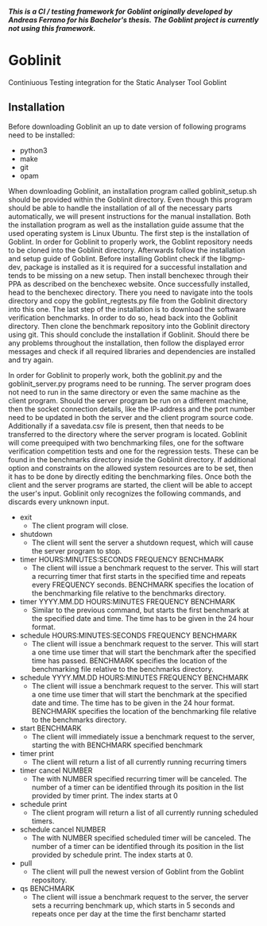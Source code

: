 ***This is a CI / testing framework for Goblint originally developed by Andreas Ferrano for his Bachelor's thesis.***
***The Goblint project is currently not using this framework.***

# Goblinit

Continiuous Testing integration for the Static Analyser Tool Goblint

## Installation
Before downloading Goblinit an up to date version of following programs need to be installed:
* python3
* make
* git
* opam
    
When downloading Goblinit, an installation program called goblinit_setup.sh should be provided within the Goblinit directory. Even though this program should be able to handle the installation of all of the necessary parts automatically, we will present instructions for the manual installation. Both the installation program as well as the installation guide assume that the used operating system is Linux Ubuntu. 
The first step is the installation of Goblint. In order for Goblinit to properly work, the Goblint repository needs to be cloned into the Goblinit directory. Afterwards follow the installation and setup guide of Goblint. Before installing Goblint check if the libgmp-dev, package is installed as it is required for a successful installation and tends to be missing on a new setup. Then install benchexec through their PPA as described on the benchexec website. Once successfully installed, head to the benchexec directory. There you need to navigate into the tools directory and copy the goblint_regtests.py file from the Goblinit directory into this one.
The last step of the installation is to download the software verification benchmarks. In order to do so, head back into the Goblinit directory. Then clone the benchmark repository into the Goblinit directory using git.
This should conclude the installation if Goblinit. Should there be any problems throughout the installation, then follow the displayed error messages and check if all required libraries and dependencies are installed and try again.

In order for Goblinit to properly work, both the goblinit.py and the goblinit_server.py programs need to be running. The server program does not need to run in the same directory or even the same machine as the client program. Should the server program be run on a different machine, then the socket connection details, like the IP-address and the port number need to be updated in both the server and the client program source code. Additionally if a savedata.csv file is present, then that needs to be transferred to the directory where the server program is located.
Goblinit will come preequiped with two benchmarking files, one for the software verification competition tests and one for the regression tests. These can be found in the benchmarks directory inside the Goblinit directory. If additional option and constraints on the allowed system resources are to be set, then it has to be done by directly editing the benchmarking files.
Once both the client and the server programs are started, the client will be able to accept the user's input. Goblinit only recognizes the following commands, and discards every unknown input.
* exit
	* The client program will close.
* shutdown
	* The client will sent the server a shutdown request, which will cause the server program to stop.
* timer HOURS:MINUTES:SECONDS FREQUENCY BENCHMARK
    * The client will issue a benchmark request to the server. This will start a recurring timer that first starts in the specified time and repeats every FREQUENCY seconds. BENCHMARK specifies the location of the benchmarking file relative to the benchmarks directory.
* timer YYYY.MM.DD HOURS:MINUTES FREQUENCY BENCHMARK
    * Similar to the previous command, but starts the first benchmark at the specified date and time. The time has to be given in the 24 hour format.
* schedule HOURS:MINUTES:SECONDS FREQUENCY BENCHMARK
	* The client will issue a benchmark request to the server. This will start a one time use timer that will start the benchmark after the specified time has passed. BENCHMARK specifies the location of the benchmarking file relative to the benchmarks directory.
* schedule YYYY.MM.DD HOURS:MINUTES FREQUENCY BENCHMARK
	* The client will issue a benchmark request to the server. This will start a one time use timer that will start the benchmark at the specified date and time. The time has to be given in the 24 hour format. BENCHMARK specifies the location of the benchmarking file relative to the benchmarks directory.
* start BENCHMARK
	* The client will immediately issue a benchmark request to the server, starting the with BENCHMARK specified benchmark
* timer print
    * The client will return a list of all currently running recurring timers
* timer cancel NUMBER
    * The with NUMBER specified recurring timer will be canceled. The number of a timer can be identified through its position in the list provided by timer print. The index starts at 0
* schedule print
    * The client program will return a list of all currently running scheduled timers.
* schedule cancel NUMBER
	* The with NUMBER specified scheduled timer will be canceled. The number of a timer can be identified through its position in the list provided by schedule print. The index starts at 0.
* pull
    * The client will pull the newest version of Goblint from the Goblint repository.
* qs BENCHMARK
    * The client will issue a benchmark request to the server, the server sets a recurring benchmark up, which starts in 5 seconds and repeats once per day at the time the first benchamr started
    
